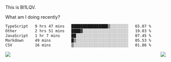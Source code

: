 This is BI1LQV.

What am I doing recently?

<!--START_SECTION:waka-->

```txt
TypeScript   9 hrs 47 mins   ████████████████▒░░░░░░░░   65.07 %
Other        2 hrs 51 mins   ████▓░░░░░░░░░░░░░░░░░░░░   19.03 %
JavaScript   1 hr 7 mins     ██░░░░░░░░░░░░░░░░░░░░░░░   07.45 %
Markdown     49 mins         █▒░░░░░░░░░░░░░░░░░░░░░░░   05.53 %
CSV          16 mins         ▒░░░░░░░░░░░░░░░░░░░░░░░░   01.86 %
```

<!--END_SECTION:waka-->
<img align="right" src="https://github-readme-stats.vercel.app/api?username=bi1lqv&show_icons=true&count_private=true">

<img src="https://metrics.lecoq.io/bi1lqv?template=classic&base.activity=0&base.community=0&base.repositories=0&base.metadata=0&isocalendar=1&base=header%2C%20activity%2C%20community%2C%20repositories%2C%20metadata&base.indepth=false&base.hireable=false&isocalendar=false&isocalendar.duration=full-year&config.timezone=Asia%2FShanghai">
